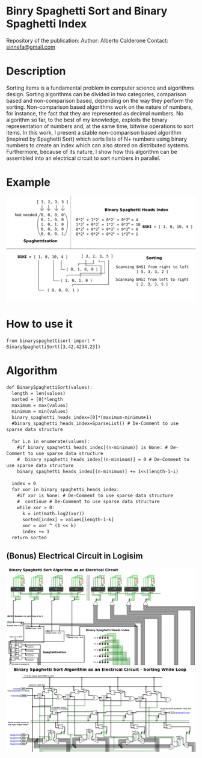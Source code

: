 # Binry Spaghetti Sort and Binary Spaghetti Index
Repository of the publication:
Author: Alberto Calderone
Contact: sinnefa@gmail.com

# Description
Sorting items is a fundamental problem in computer science and algorithms design. Sorting algorithms can be divided in two categories, comparison based and non-comparison based, depending on the way they perform the sorting. Non-comparison based algorithms work on the nature of numbers, for instance, the fact that they are represented as decimal numbers. No algorithm so far, to the best of my knowledge, exploits the binary representation of numbers and, at the same time, bitwise operations to sort items. In this work, I present a stable non-comparison based algorithm (inspired by Spaghetti Sort) which sorts lists of N+ numbers using binary numbers to create an index which can also stored on distributed systems. Furthermore, because of its nature, I show how this algorithm can be assembled into an electrical circuit to sort numbers in parallel.

# Example
<img src="/images/example.png" alt="drawing" width="600"/>

# How to use it
```
from binaryspaghettisort import *
BinarySpaghettiSort([3,42,4234,23])
```

# Algorithm

```
def BinarySpaghettiSort(values):
  length = len(values)
  sorted = [0]*length
  maximum = max(values)
  minimum = min(values)
  binary_spaghetti_heads_index=[0]*(maximum-minimum+1)
  #binary_spaghetti_heads_index=SparseList() # De-Comment to use sparse data structure
  
  for i,n in enumerate(values):
    #if binary_spaghetti_heads_index[(n-minimum)] is None: # De-Comment to use sparse data structure
    #  binary_spaghetti_heads_index[(n-minimum)] = 0 # De-Comment to use sparse data structure
    binary_spaghetti_heads_index[(n-minimum)] += 1<<(length-1-i)
    
  index = 0
  for xor in binary_spaghetti_heads_index:
    #if xor is None: # De-Comment to use sparse data structure
    #  continue # De-Comment to use sparse data structure
    while xor > 0:
      k = int(math.log2(xor))
      sorted[index] = values[length-1-k]
      xor = xor ^ (1 << k)
      index += 1
  return sorted
```

## (Bonus) Electrical Circuit in Logisim
<img src="/images/Main_Circuit_2.png" alt="drawing" width="600"/>
<img src="/images/Loop_Circuit_1.png" alt="drawing" width="600"/>
